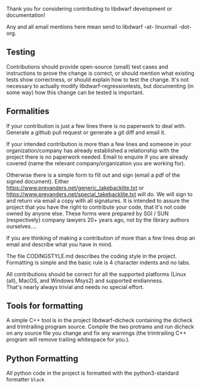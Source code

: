 Thank you for considering contributing to libdwarf
development or documentation!

Any and all email mentions here mean send to
libdwarf -at- linuxmail -dot- org.

## Testing
Contributions should provide open-source (small)
test cases and instructions to
prove the change is correct, or should
mention what existing tests show correctness,
or should explain how to test the change.
It's not necessary to actually modify
libdwarf-regressiontests, but documenting
(in some way) how this change can be tested is important.

## Formalities 
If your contribution is just a few lines
there is no paperwork to deal with.
Generate a github pull request or generate
a git diff and email it.

If your intended contribution is more than a
few lines and someone in your organization/company
has already established a relationship with the
project there is no paperwork needed.
Email to enquire
if you are already covered (name the relevant
company/organization you are working for).

Otherwise
there is a simple form to fill out and
sign (email a pdf of the signed document).
Either https://www.prevanders.net/generic_takebacklite.txt
or
https://www.prevanders.net/special_takebacklite.txt
will do. We will sign to and return via email 
a copy with all signatures.
It is intended to assure the project that
you have the right to contribute your code, that it's not
code owned by anyone else.
These forms were prepared by SGI / SUN (respectively)
company lawyers 20+ years ago,
not by the library authors ourselves....

If you are thinking of making a contribution of more than a few
lines drop an email and describe what you have in mind.

The file CODINGSTYLE.md describes the coding style
in the project.  Formatting is simple and
the basic rule is 4 character
indents and no tabs.

All contributions should be correct for all the supported
platforms  (Linux (all), MacOS, and Windows Msys2) and
supported endianness.  
That's nearly always trivial and needs no special effort.


## Tools for formatting
A simple C++ tool is in the project libdwarf-dicheck
containing the dicheck and trimtrailing program source.
Compile the two protrams and run dicheck  on any source
file you change and fix any warnings (the trimtrailing C++
program will remove trailing whitespace for you.).

## Python Formatting
All python code in the project is formatted with
the python3-standard formatter ```black```












